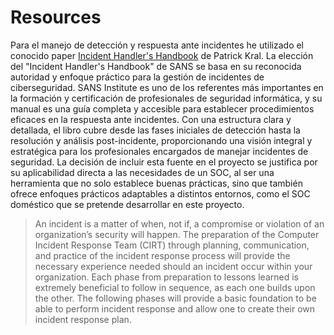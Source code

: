 # **Resources**

Para el manejo de detección y respuesta ante incidentes he utilizado el conocido paper [Incident Handler's Handbook](https://drive.google.com/file/d/1fMS-1aUAI9rUV8RbDVTQNS9cdfwZcqhD/view?usp=drive_link) de Patrick Kral. La elección del "Incident Handler's Handbook" de SANS se basa en su reconocida autoridad y enfoque práctico para la gestión de incidentes de ciberseguridad. SANS Institute es uno de los referentes más importantes en la formación y certificación de profesionales de seguridad informática, y su manual es una guía completa y accesible para establecer procedimientos eficaces en la respuesta ante incidentes. Con una estructura clara y detallada, el libro cubre desde las fases iniciales de detección hasta la resolución y análisis post-incidente, proporcionando una visión integral y estratégica para los profesionales encargados de manejar incidentes de seguridad. La decisión de incluir esta fuente en el proyecto se justifica por su aplicabilidad directa a las necesidades de un SOC, al ser una herramienta que no solo establece buenas prácticas, sino que también ofrece enfoques prácticos adaptables a distintos entornos, como el SOC doméstico que se pretende desarrollar en este proyecto.

> An incident is a matter of when, not if, a compromise or violation of an organization’s security will happen. The preparation of the Computer Incident Response Team (CIRT) through planning, communication, and practice of the incident response process will provide the necessary experience needed should an incident occur within your organization. Each phase from preparation to lessons learned is extremely beneficial to follow in sequence, as each one builds upon the other. The following phases will provide a basic foundation to be able to perform incident response and allow one to create their own incident response plan.

